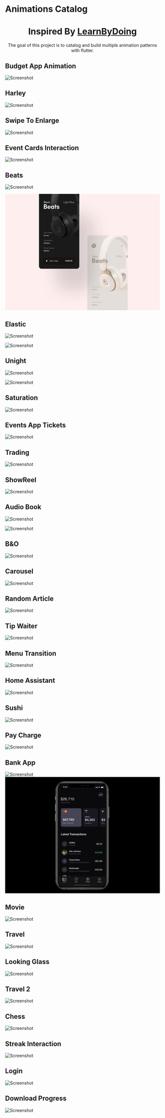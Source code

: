 # Animations Catalog


<h1 align="center">
  Inspired By <a href="https://dribbble.com/mironcatalin/collections/443324-LearningByDoing" target="_blank">LearnByDoing</a>
</h1>

<p align="center">
    The goal of this project is to catalog and build multiple animation patterns with flutter.
</p>

## Budget App Animation
![Screenshot](https://media.giphy.com/media/n58R5PQh3Hz7IpzikO/giphy.gif?cid=790b76114abeb208b20944450e0d97d6cd67900324c8086b&rid=giphy.gif&ct=g)

## Harley
![Screenshot](https://media.giphy.com/media/dsGmHNYKd1uV55WZs9/giphy.gif?cid=790b7611e651536fc037dd1eb79f2d60b680c3a37fb3f1e2&rid=giphy.gif&ct=g)

## Swipe To Enlarge
![Screenshot](https://media.giphy.com/media/ToUxCHTdEg0Us2p683/giphy.gif?cid=790b761181c4e24c071a8c3f5050f88be76bd9cf97b38324&rid=giphy.gif&ct=g)

## Event Cards Interaction
![Screenshot](https://media.giphy.com/media/I07gZlyE72aVN8fENp/giphy.gif?cid=790b761101407d21fcfd8d4d8741cf910d48d072a082ca4a&rid=giphy.gif&ct=g)


## Beats
![Screenshot](https://media.giphy.com/media/Xo7a7juHmCVVYJNCWA/giphy.gif?cid=790b7611f329d1ee2b5b07845ffa50f068051e48fdd84447&rid=giphy.gif&ct=g)

![Screenshot](assets/screenshots/5_beats_2.png)

## Elastic
![Screenshot](https://media.giphy.com/media/jDOElcsQC4YGAgzShb/giphy.gif?cid=790b7611d44167a080cbbb4b6a94329d54f86c0c5eafcae3&rid=giphy.gif&ct=g)

![Screenshot](https://media.giphy.com/media/kadWZl42it49ydrdDf/giphy.gif?cid=790b7611349e1eb38abcd549146017f729a077e05ccb71e0&rid=giphy.gif&ct=g)

## Unight
![Screenshot](https://media.giphy.com/media/6ba8RO0kgNvRvFy8yc/giphy.gif?cid=790b76112c1752f1d3c60f5f43b163150903f0fd4755b2c8&rid=giphy.gif&ct=g)

![Screenshot](https://media.giphy.com/media/wT1s4CLlXCFFO2nPr8/giphy.gif?cid=790b76113bb69f08b9e2748b35035d6d8aa37877ba6ae667&rid=giphy.gif&ct=g)

## Saturation
![Screenshot](https://media.giphy.com/media/1HwbUpj13PgNDAahKg/giphy.gif?cid=790b7611fe00cf6679375e2f8519992c6e4b7008d6066c7c&rid=giphy.gif&ct=g)

## Events App Tickets
![Screenshot](https://media.giphy.com/media/R7MaOYRi7cDUiuCWIS/giphy.gif?cid=790b7611e5e88366b4cc8937031c5c79b28fd91433433466&rid=giphy.gif&ct=g)

## Trading
![Screenshot](https://media.giphy.com/media/FEaaRTsTdxMVqk687j/giphy.gif?cid=790b7611eec7ce6b4ade87eed19dfae30ea7a3a876b923f4&rid=giphy.gif&ct=g)

## ShowReel
![Screenshot](https://media.giphy.com/media/CkcrCYEp9I9UOPnKTr/giphy-downsized-large.gif?cid=790b7611f00417a20386ddfb7d07abcb3e6c8f59042623a0&rid=giphy-downsized-large.gif&ct=g)

## Audio Book
![Screenshot](https://media.giphy.com/media/GPRSanN3Bpk1pEdXVo/giphy-downsized-large.gif?cid=790b7611477d5903b71f1b723aa7389b2dbfa75d0ff77ec3&rid=giphy-downsized-large.gif&ct=g)

![Screenshot](https://media.giphy.com/media/gOQT4MMyOxZhze2x9V/giphy.gif?cid=790b76114fa3c3a94573354975e2a18235ae2960a1903aa1&rid=giphy.gif&ct=g)

## B&O
![Screenshot](https://media.giphy.com/media/YZCigso2hA41AccLtA/giphy.gif?cid=790b76117def1cf9251d0f60d8901d2c71d14e564b27c5a1&rid=giphy.gif&ct=g)

## Carousel
![Screenshot](https://media.giphy.com/media/d2sSZfiOwIU8WoTDju/giphy.gif?cid=790b7611986fae6b53acbfb184fb9e5db7aabb02e46d2102&rid=giphy.gif&ct=g)

## Random Article
![Screenshot](https://media.giphy.com/media/HJEwHoRnTfcJNTRqRL/giphy.gif?cid=790b76118adbf6ebe89d8a2d37c1073df26920f9cffcb70a&rid=giphy.gif&ct=g)

## Tip Waiter
![Screenshot](https://media.giphy.com/media/JbZ6CXJVR6gDJa7Ihc/giphy.gif?cid=790b761120acccf39ca854b6b31e965dbb9a2a3ef8ca67e2&rid=giphy.gif&ct=g)

## Menu Transition
![Screenshot](https://media.giphy.com/media/chXsjCE9D34HA7UkIg/giphy.gif?cid=790b761115ef75d5c7e381521980562b8ac39297075adc20&rid=giphy.gif&ct=g)

## Home Assistant
![Screenshot](https://media.giphy.com/media/fzcCPiQu9KmeG97bDC/giphy.gif?cid=790b7611f760d9978951d173adb044f2ea924567f7742722&rid=giphy.gif&ct=g)

## Sushi
![Screenshot](https://media.giphy.com/media/Canz5boAefOP3SeNK4/giphy.gif?cid=790b76115120bf28957d64b38d779c043957c38f803dd78c&rid=giphy.gif&ct=g)

## Pay Charge
![Screenshot](https://media.giphy.com/media/hwT5ihnWTZ230LLP1S/giphy.gif?cid=790b761191a9ebac9bece1e2fda2f63d40f8e77428d42f62&rid=giphy.gif&ct=g)

## Bank App
![Screenshot](https://media.giphy.com/media/Y3vHX9Co5pF69NcmEY/giphy.gif?cid=790b7611cc4249d8cd5b7fc4bd4287531fe4e0448dabcc37&rid=giphy.gif&ct=g)
![Screenshot](assets/screenshots/20_bank_app.webp)

## Movie
![Screenshot](https://media.giphy.com/media/NLJz7Ihlg6JQJl4eud/giphy.gif?cid=790b7611a7fbbee3707267358891d7ac4f1b531455316861&rid=giphy.gif&ct=g)

## Travel
![Screenshot](https://media.giphy.com/media/z5XHd4P71qsswrbtBf/giphy.gif?cid=790b761129cd316e437f5aac5bc9f1eb22e8c1feac44f097&rid=giphy.gif&ct=g)

## Looking Glass
![Screenshot](https://media.giphy.com/media/nDzgghUYHMGOJAc3sC/giphy.gif?cid=790b76110241f9768e3c3dee7525d2d16d499c4a5b6ac71a&rid=giphy.gif&ct=g)

## Travel 2
![Screenshot](https://media.giphy.com/media/4GmNQYz8g7x3BAaSx0/giphy.gif?cid=790b7611db3e4f255f1eeb6077d609b77db54b5453325be4&rid=giphy.gif&ct=g)

## Chess
![Screenshot](https://media.giphy.com/media/49pNgyhzD7mclBdVe9/giphy.gif?cid=790b761155655049aacdcb3f1ca7d8252ec21d52570b2a9c&rid=giphy.gif&ct=g)

## Streak Interaction
![Screenshot](https://media.giphy.com/media/fitQlZ11iAqvUvc1ZS/giphy.gif?cid=790b7611011e815c665b8b707f355e32ff8d06bc0a9b66d9&rid=giphy.gif&ct=g)

## Login
![Screenshot](https://media.giphy.com/media/ODxUOK6qZzPOnQNjCC/giphy.gif?cid=790b76118a9ceb06c61d03437ec98cfa11bffe65b29bb7bb&rid=giphy.gif&ct=g)

## Download Progress
![Screenshot](https://media.giphy.com/media/LCopeLyQjHEGIacKqY/giphy.gif?cid=790b7611f897a93b11991f9ff53f9f07c07aa0af1d99b940&rid=giphy.gif&ct=g)





